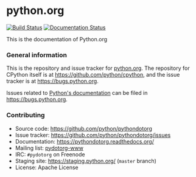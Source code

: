 # python.org

[![Build Status](https://travis-ci.org/python/pythondotorg.svg?branch=master)](https://travis-ci.org/python/pythondotorg)
[![Documentation Status](https://readthedocs.org/projects/pythondotorg/badge/?version=latest)](https://pythondotorg.readthedocs.io/?badge=latest)

This is the documentation of Python.org

### General information

This is the repository and issue tracker for [python.org](https://www.python.org).
The repository for CPython itself is at https://github.com/python/cpython, and the
issue tracker is at https://bugs.python.org.

Issues related to [Python's documentation](https://docs.python.org) can be filed in
https://bugs.python.org.

### Contributing

* Source code: https://github.com/python/pythondotorg
* Issue tracker: https://github.com/python/pythondotorg/issues
* Documentation: https://pythondotorg.readthedocs.org/
* Mailing list: [pydotorg-www](https://mail.python.org/mailman/listinfo/pydotorg-www)
* IRC: `#pydotorg` on Freenode
* Staging site: https://staging.python.org/ (`master` branch)
* License: Apache License
